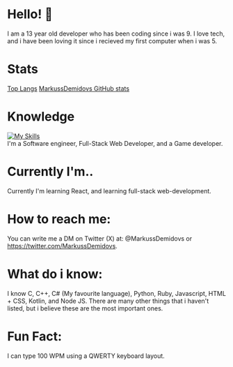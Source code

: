 # Hello! 👋
I am a 13 year old developer who has been coding since i was 9.
I love tech, and i have been loving it since i recieved my first computer when i was 5.

# Stats
[Top Langs](https://github-readme-stats.vercel.app/api/top-langs/?username=markussdemidovs)
[MarkussDemidovs GitHub stats](https://github-readme-stats.vercel.app/api?username=markussdemidovs)

# Knowledge
[![My Skills](https://skillicons.dev/icons?i=js,html,css,cpp,cs,c,ts,kotlin,py,ruby)](https://skillicons.dev)
<br>
I'm a Software engineer, Full-Stack Web Developer, and a Game developer. 

# Currently I'm..
Currently I'm learning React, and learning full-stack web-development.

# How to reach me: 
You can write me a DM on Twitter (X) at: 
@MarkussDemidovs or
https://twitter.com/MarkussDemidovs.

# What do i know:
I know C, C++, C# (My favourite language), Python, Ruby, Javascript, HTML + CSS,
Kotlin, and Node JS. 
There are many other things that i haven't listed, but i believe these are the most important ones.

# Fun Fact:
I can type 100 WPM using a QWERTY keyboard layout.

